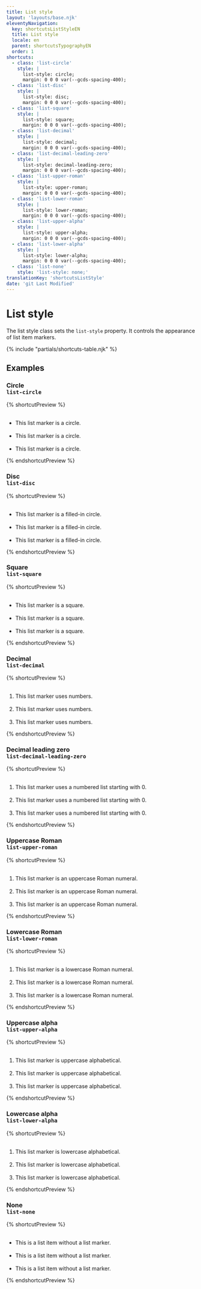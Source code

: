 ```yaml
---
title: List style
layout: 'layouts/base.njk'
eleventyNavigation:
  key: shortcutsListStyleEN
  title: List style
  locale: en
  parent: shortcutsTypographyEN
  order: 1
shortcuts:
  - class: 'list-circle'
    style: |
      list-style: circle;
      margin: 0 0 0 var(--gcds-spacing-400);
  - class: 'list-disc'
    style: |
      list-style: disc;
      margin: 0 0 0 var(--gcds-spacing-400);
  - class: 'list-square'
    style: |
      list-style: square;
      margin: 0 0 0 var(--gcds-spacing-400);
  - class: 'list-decimal'
    style: |
      list-style: decimal;
      margin: 0 0 0 var(--gcds-spacing-400);
  - class: 'list-decimal-leading-zero'
    style: |
      list-style: decimal-leading-zero;
      margin: 0 0 0 var(--gcds-spacing-400);
  - class: 'list-upper-roman'
    style: |
      list-style: upper-roman;
      margin: 0 0 0 var(--gcds-spacing-400);
  - class: 'list-lower-roman'
    style: |
      list-style: lower-roman;
      margin: 0 0 0 var(--gcds-spacing-400);
  - class: 'list-upper-alpha'
    style: |
      list-style: upper-alpha;
      margin: 0 0 0 var(--gcds-spacing-400);
  - class: 'list-lower-alpha'
    style: |
      list-style: lower-alpha;
      margin: 0 0 0 var(--gcds-spacing-400);
  - class: 'list-none'
    style: 'list-style: none;'
translationKey: 'shortcutsListStyle'
date: 'git Last Modified'
---
```


# List style

The list style class sets the `list-style` property. It controls the appearance of list item markers.

{% include "partials/shortcuts-table.njk" %}

## Examples

### Circle<br/>`list-circle`

{% shortcutPreview %}

<ul class="list-circle">
  <li>This list marker is a circle.</li>
  <li>This list marker is a circle.</li>
  <li>This list marker is a circle.</li>
</ul>
{% endshortcutPreview %}

### Disc<br/>`list-disc`

{% shortcutPreview %}

<ul class="list-disc">
  <li>This list marker is a filled-in circle.</li>
  <li>This list marker is a filled-in circle.</li>
  <li>This list marker is a filled-in circle.</li>
</ul>
{% endshortcutPreview %}

### Square<br/>`list-square`

{% shortcutPreview %}

<ul class="list-square">
  <li>This list marker is a square.</li>
  <li>This list marker is a square.</li>
  <li>This list marker is a square.</li>
</ul>
{% endshortcutPreview %}

### Decimal<br/>`list-decimal`

{% shortcutPreview %}

<ol class="list-decimal">
  <li>This list marker uses numbers.</li>
  <li>This list marker uses numbers.</li>
  <li>This list marker uses numbers.</li>
</ol>
{% endshortcutPreview %}

### Decimal leading zero<br/>`list-decimal-leading-zero`

{% shortcutPreview %}

<ol class="list-decimal-leading-zero">
  <li>This list marker uses a numbered list starting with 0.</li>
  <li>This list marker uses a numbered list starting with 0.</li>
  <li>This list marker uses a numbered list starting with 0.</li>
</ol>
{% endshortcutPreview %}

### Uppercase Roman<br/>`list-upper-roman`

{% shortcutPreview %}

<ol class="list-upper-roman">
  <li>This list marker is an uppercase Roman numeral.</li>
  <li>This list marker is an uppercase Roman numeral.</li>
  <li>This list marker is an uppercase Roman numeral.</li>
</ol>
{% endshortcutPreview %}

### Lowercase Roman<br/>`list-lower-roman`

{% shortcutPreview %}

<ol class="list-lower-roman">
  <li>This list marker is a lowercase Roman numeral.</li>
  <li>This list marker is a lowercase Roman numeral.</li>
  <li>This list marker is a lowercase Roman numeral.</li>
</ol>
{% endshortcutPreview %}

### Uppercase alpha<br/>`list-upper-alpha`

{% shortcutPreview %}

<ol class="list-upper-alpha">
  <li>This list marker is uppercase alphabetical.</li>
  <li>This list marker is uppercase alphabetical.</li>
  <li>This list marker is uppercase alphabetical.</li>
</ol>
{% endshortcutPreview %}

### Lowercase alpha<br/>`list-lower-alpha`

{% shortcutPreview %}

<ol class="list-lower-alpha">
  <li>This list marker is lowercase alphabetical.</li>
  <li>This list marker is lowercase alphabetical.</li>
  <li>This list marker is lowercase alphabetical.</li>
</ol>
{% endshortcutPreview %}

### None<br/>`list-none`

{% shortcutPreview %}

<ul class="list-none">
  <li>This is a list item without a list marker.</li>
  <li>This is a list item without a list marker.</li>
  <li>This is a list item without a list marker.</li>
</ul>
{% endshortcutPreview %}
